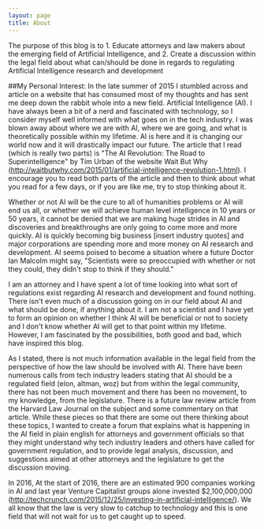 ```yaml
---
layout: page
title: About
---
```


<p class="message">
 The purpose of this blog is to
	1. Educate attorneys and law makers about the emerging field of Artificial Intelligence, and 
	2. Create a discussion within the legal field about what can/should be done in regards to regulating Artificial Intelligence research and development
</p>

	
##My Personal Interest:
In the late summer of 2015 I stumbled across and article on a website that has consumed most of my thoughts and has sent me deep down the rabbit whole into a new field. Artificial Intelligence (AI).  I have always been a bit of a nerd and fascinated with technology, so I consider myself well informed with what goes on in the tech industry. I was blown away about where we are with AI, where we are going, and what is theoretically possible within my lifetime. AI is here and it is changing our world now and it will drastically impact our future. The article that I read (which is really two parts) is "The AI Revolution: The Road to Superintelligence" by Tim Urban of the website Wait But Why (http://waitbutwhy.com/2015/01/artificial-intelligence-revolution-1.html). I encourage you to read both parts of the article and then to think about what you read for a few days, or if you are like me, try to stop thinking about it. 

Whether or not  AI will be the cure to all of humanities problems or AI will end us all, or whether we will achieve human level intelligence in 10 years or 50 years, it cannot be denied that we are making huge strides in AI and discoveries and breakthroughs are only going to come more and more quickly. AI is quickly becoming big business [insert industry quotes] and major corporations are spending more and more money on AI research and development. AI seems poised to become a situation where a future Doctor Ian Malcolm might say, "Scientists were so preoccupied with whether or not they could, they didn't stop to think if they should." 

I am an attorney and I have spent a lot of time looking into what sort of regulations exist regarding AI research and development and found nothing. There isn't even much of a discussion going on in our field about AI and what should be done, if anything about it. I am not a scientist and I have yet to form an opinion on whether I think AI will be beneficial or not to society and I don't know whether AI will get to that point within my lifetime. However, I am fascinated by the possibilities, both good and bad, which have inspired this blog.

As I stated, there is not much information available in the legal field from the perspective of how the law should be involved with AI. There have been numerous calls from tech industry leaders stating that AI should be a regulated field (elon, altman, woz)  but from within the legal community, there has not been much movement and there has been no movement, to my knowledge, from the legislature. There is a future law review article from the Harvard Law Journal on the subject and some commentary on that article. While these pieces so that there are some out there thinking about these topics, I wanted to create a forum that explains what is happening in the AI field in plain english for attorneys and government officials so that they might understand why tech industry leaders and others have called for government regulation, and  to provide legal analysis, discussion, and suggestions aimed at other attorneys and the legislature to get the discussion moving.


In 2016, At the start of 2016, there are an estimated 900 companies working in AI and last year Venture Capitalist groups alone invested $2,100,000,000 (http://techcrunch.com/2015/12/25/investing-in-artificial-intelligence/). We all know that the law is very slow to catchup to technology and this is one field that will not wait for us to get caught up to speed.

